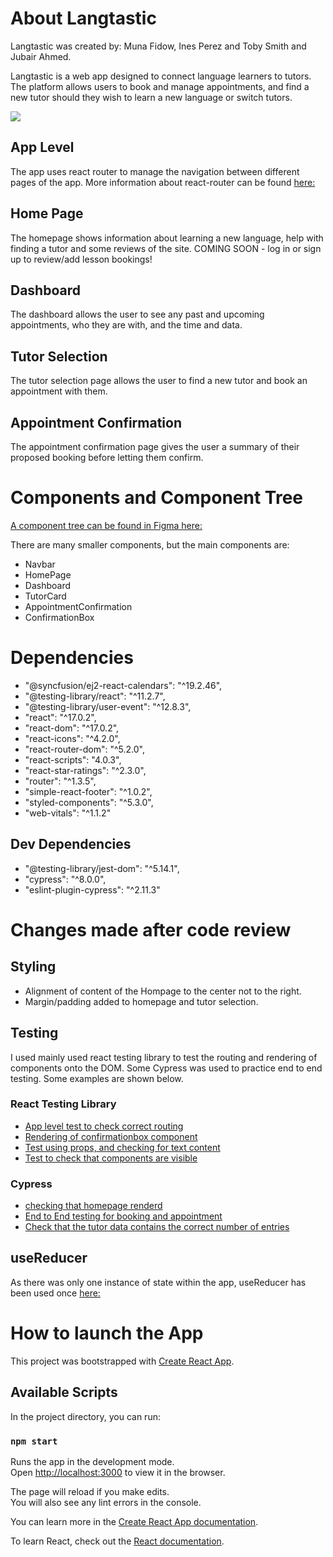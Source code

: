 # About Langtastic
Langtastic was created by: Muna Fidow, Ines Perez and Toby Smith and Jubair Ahmed. 

Langtastic is a web app designed to connect language learners to tutors. The platform allows users to book and manage appointments, and find a new tutor should they wish to learn a new language or switch tutors. 

![](image.png)
## App Level

The app uses react router to manage the navigation between different pages of the app. More information about react-router can be found [here:](https://reactrouter.com/web/guides/quick-start)

## Home Page

The homepage shows information about learning a new language, help with finding a tutor and some reviews of the site. 
COMING SOON - log in or sign up to review/add lesson bookings!

## Dashboard

The dashboard allows the user to see any past and upcoming appointments, who they are with, and the time and data. 

## Tutor Selection

The tutor selection page allows the user to find a new tutor and book an appointment with them. 

## Appointment Confirmation

The appointment confirmation page gives the user a summary of their proposed booking before letting them confirm.  

# Components and Component Tree

[A component tree can be found in Figma here:](https://www.figma.com/file/uDF5HrQbouWqzKtDLctDEb/Langtastic-Component-Tree?node-id=0%3A1)

There are many smaller components, but the main components are:
- Navbar
- HomePage
- Dashboard
- TutorCard
- AppointmentConfirmation
- ConfirmationBox

# Dependencies
  -  "@syncfusion/ej2-react-calendars": "^19.2.46",
  - "@testing-library/react": "^11.2.7",
  - "@testing-library/user-event": "^12.8.3",
  -  "react": "^17.0.2",
  -  "react-dom": "^17.0.2",
  -  "react-icons": "^4.2.0",
  -  "react-router-dom": "^5.2.0",
  -  "react-scripts": "4.0.3",
  -  "react-star-ratings": "^2.3.0",
  -  "router": "^1.3.5",
  -  "simple-react-footer": "^1.0.2",
  -  "styled-components": "^5.3.0",
  -  "web-vitals": "^1.1.2"
  
## Dev Dependencies
  -  "@testing-library/jest-dom": "^5.14.1",
  -  "cypress": "^8.0.0",
  -  "eslint-plugin-cypress": "^2.11.3"  

# Changes made after code review

## Styling
- Alignment of content of the Hompage to the center not to the right. 
- Margin/padding added to homepage and tutor selection. 

## Testing

I used mainly used react testing library to test the routing and rendering of components onto the DOM. Some Cypress was used to practice end to end testing. 
Some examples are shown below. 

### React Testing Library
- [App level test to check correct routing](https://github.com/SchoolOfCode/w15_collaborative-react-project-langtastic-group-a/blob/natpinnock-testing-and-documentation/langtastic/src/components/App/app.test.js)
- [Rendering of confirmationbox component](https://github.com/SchoolOfCode/w15_collaborative-react-project-langtastic-group-a/blob/natpinnock-testing-and-documentation/langtastic/src/components/Appointment_Confirmation/confirmationbox.test.js)
- [Test using props, and checking for text content](https://github.com/SchoolOfCode/w15_collaborative-react-project-langtastic-group-a/blob/natpinnock-testing-and-documentation/langtastic/src/components/NavBar/Title/title.test.js)
- [Test to check that components are visible](https://github.com/SchoolOfCode/w15_collaborative-react-project-langtastic-group-a/blob/natpinnock-testing-and-documentation/langtastic/src/components/Tutorselection/Tutorcard/tutorcard.test.js)

### Cypress
- [checking that homepage renderd](https://github.com/SchoolOfCode/w15_collaborative-react-project-langtastic-group-a/blob/natpinnock-testing-and-documentation/langtastic/cypress/integration/init.spec.js)
- [End to End testing for booking and appointment](https://github.com/SchoolOfCode/w15_collaborative-react-project-langtastic-group-a/blob/natpinnock-testing-and-documentation/langtastic/cypress/integration/homepage.spec.js)
- [Check that the tutor data contains the correct number of entries](https://github.com/SchoolOfCode/w15_collaborative-react-project-langtastic-group-a/blob/natpinnock-testing-and-documentation/langtastic/cypress/integration/tutors.spec.js)

## useReducer
As there was only one instance of state within the app, useReducer has been used once [here:](https://github.com/SchoolOfCode/w15_collaborative-react-project-langtastic-group-a/blob/natpinnock-testing-and-documentation/langtastic/src/components/Appointment_Confirmation/Confirmationbox.js) 

# How to launch the App

This project was bootstrapped with [Create React App](https://github.com/facebook/create-react-app).

## Available Scripts

In the project directory, you can run:

### `npm start`

Runs the app in the development mode.\
Open [http://localhost:3000](http://localhost:3000) to view it in the browser.

The page will reload if you make edits.\
You will also see any lint errors in the console.

You can learn more in the [Create React App documentation](https://facebook.github.io/create-react-app/docs/getting-started).

To learn React, check out the [React documentation](https://reactjs.org/).

